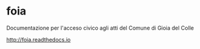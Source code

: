 # foia
Documentazione per l'acceso civico agli atti del Comune di Gioia del Colle

http://foia.readthedocs.io
